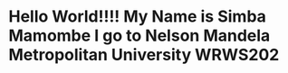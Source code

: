 Hello World!!!! My Name is Simba Mamombe
I go to Nelson Mandela Metropolitan University
WRWS202
========
